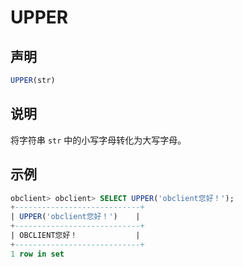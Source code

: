 # UPPER

## 声明

```sql
UPPER(str)
```

## 说明

将字符串 `str` 中的小写字母转化为大写字母。

## 示例

```sql
obclient> obclient> SELECT UPPER('obclient您好！');
+----------------------------+
| UPPER('obclient您好！')    |
+----------------------------+
| OBCLIENT您好！             |
+----------------------------+
1 row in set
```
